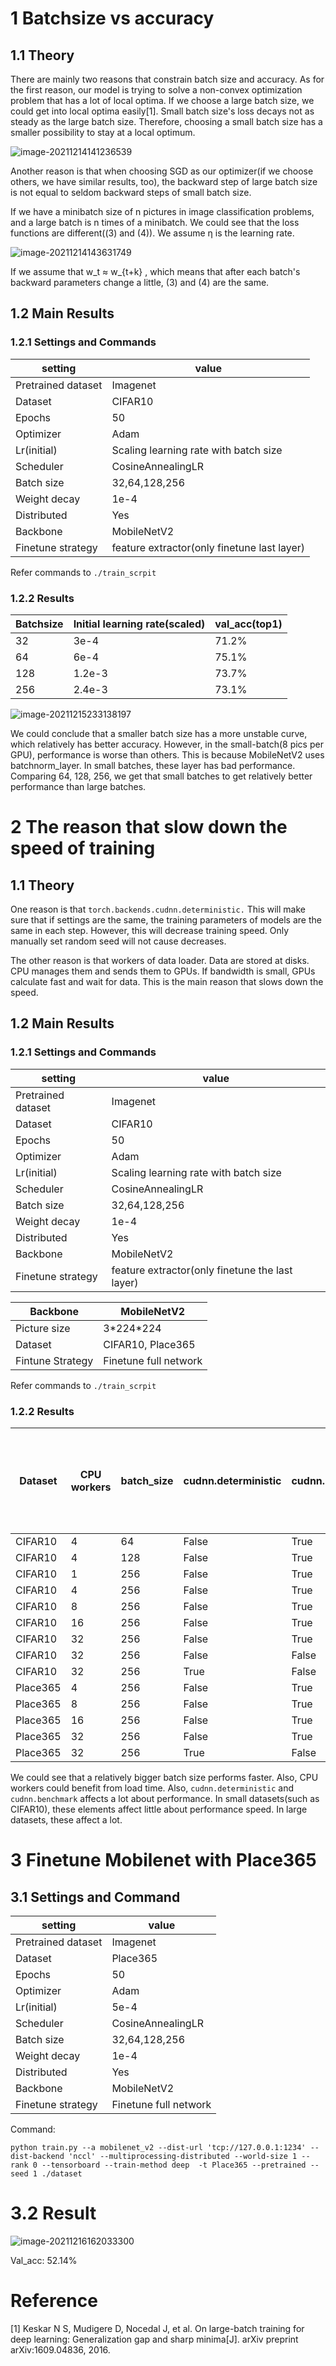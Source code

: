 # 1 Batchsize vs accuracy

## 1.1 Theory

There are mainly two reasons that constrain batch size and accuracy. As for the first reason, our model is trying to solve a non-convex optimization problem that has a lot of local optima. If we choose a large batch size, we could get into local optima easily[1]. Small batch size's loss decays not as steady as the large batch size. Therefore, choosing a small batch size has a smaller possibility to stay at a local optimum.

![image-20211214141236539](./pic/image-20211214141236539.png) 

Another reason is that when choosing SGD as our optimizer(if we choose others, we have similar results, too), the backward step of large batch size is not equal to seldom backward steps of small batch size.

If we have a minibatch size of n pictures in image classification problems, and a large batch is n times of a minibatch. We could see that the loss functions are different((3) and (4)). We assume η is the learning rate.

![image-20211214143631749](./pic/image-20211214143631749.png)

If we assume that w_t ≈ w_{t+k} , which means that after each batch's backward parameters change a little, (3) and (4) are the same.

## 1.2 Main Results

### 1.2.1 Settings and Commands

| setting            | value                                       |
| ------------------ | ------------------------------------------- |
| Pretrained dataset | Imagenet                                    |
| Dataset            | CIFAR10                                     |
| Epochs             | 50                                          |
| Optimizer          | Adam                                        |
| Lr(initial)        | Scaling learning rate with batch size       |
| Scheduler          | CosineAnnealingLR                           |
| Batch size         | 32,64,128,256                               |
| Weight decay       | 1e-4                                        |
| Distributed        | Yes                                         |
| Backbone           | MobileNetV2                                 |
| Finetune strategy  | feature extractor(only finetune last layer) |

Refer commands to `./train_scrpit`

 ### 1.2.2 Results

| Batchsize | Initial learning rate(scaled) | val_acc(top1) |
| --------- | ----------------------------- | ------------- |
| 32        | 3e-4                          | 71.2%         |
| 64        | 6e-4                          | 75.1%         |
| 128       | 1.2e-3                        | 73.7%         |
| 256       | 2.4e-3                        | 73.1%         |

![image-20211215233138197](./pic/image-20211215233138197.png)

We could conclude that a smaller batch size has a more unstable curve, which relatively has better accuracy. However, in the small-batch(8 pics per GPU), performance is worse than others. This is because MobileNetV2 uses batchnorm_layer. In small batches, these layer has bad performance. Comparing 64, 128, 256, we get that small batches to get relatively better performance than large batches.



# 2 The reason that slow down the speed of training

## 1.1 Theory

One reason is that `torch.backends.cudnn.deterministic.` This will make sure that if settings are the same, the training parameters of models are the same in each step. However, this will decrease training speed. Only manually set random seed will not cause decreases.

The other reason is that workers of data loader. Data are stored at disks. CPU manages them and sends them to GPUs. If bandwidth is small, GPUs calculate fast and wait for data. This is the main reason that slows down the speed.

## 1.2 Main Results

### 1.2.1 Settings and Commands

| setting            | value                                           |
| ------------------ | ----------------------------------------------- |
| Pretrained dataset | Imagenet                                        |
| Dataset            | CIFAR10                                         |
| Epochs             | 50                                              |
| Optimizer          | Adam                                            |
| Lr(initial)        | Scaling learning rate with batch size           |
| Scheduler          | CosineAnnealingLR                               |
| Batch size         | 32,64,128,256                                   |
| Weight decay       | 1e-4                                            |
| Distributed        | Yes                                             |
| Backbone           | MobileNetV2                                     |
| Finetune strategy  | feature extractor(only finetune the last layer) |



| Backbone         | MobileNetV2           |
| ---------------- | --------------------- |
| Picture size     | 3\*224\*224           |
| Dataset          | CIFAR10, Place365     |
| Fintune Strategy | Finetune full network |

Refer commands to `./train_scrpit`

### 1.2.2 Results

| Dataset  | CPU workers | batch_size | cudnn.deterministic | cudnn.benchmark | train and load time per batch per GPU | load time per epoch |
| -------- | ----------- | ---------- | ------------------- | --------------- | ------------------------------------- | ------------------- |
| CIFAR10  | 4           | 64         | False               | True            | 0.091s                                | 0.003s              |
| CIFAR10  | 4           | 128        | False               | True            | 0.160s                                | 0.006s              |
| CIFAR10  | 1           | 256        | False               | True            | 0.285s                                | 0.012s              |
| CIFAR10  | 4           | 256        | False               | True            | 0.283s                                | 0.012s              |
| CIFAR10  | 8           | 256        | False               | True            | 0.294s                                | 0.023s              |
| CIFAR10  | 16          | 256        | False               | True            | 0.313s                                | 0.045s              |
| CIFAR10  | 32          | 256        | False               | True            | 0.364s                                | 0.095s              |
| CIFAR10  | 32          | 256        | False               | False           | 0.360s                                | 0.090s              |
| CIFAR10  | 32          | 256        | True                | False           | 0.363s                                | 0.091s              |
| Place365 | 4           | 256        | False               | True            | 2.86s                                 | 0.912s              |
| Place365 | 8           | 256        | False               | True            | 2.21s                                 | 0.602s              |
| Place365 | 16          | 256        | False               | True            | 1.56s                                 | 0.394s              |
| Place365 | 32          | 256        | False               | True            | 1.12s                                 | 0.344s              |
| Place365 | 32          | 256        | True                | False           | 1.68s                                 | 0.412s              |

We could see that a relatively bigger batch size performs faster. Also, CPU workers could benefit from load time. Also, `cudnn.deterministic` and `cudnn.benchmark` affects a lot about performance. In small datasets(such as CIFAR10), these elements affect little about performance speed. In large datasets, these affect a lot.

# 3 Finetune Mobilenet with Place365

## 3.1 Settings and Command

| setting            | value                 |
| ------------------ | --------------------- |
| Pretrained dataset | Imagenet              |
| Dataset            | Place365              |
| Epochs             | 50                    |
| Optimizer          | Adam                  |
| Lr(initial)        | 5e-4                  |
| Scheduler          | CosineAnnealingLR     |
| Batch size         | 32,64,128,256         |
| Weight decay       | 1e-4                  |
| Distributed        | Yes                   |
| Backbone           | MobileNetV2           |
| Finetune strategy  | Finetune full network |

Command:

```
python train.py --a mobilenet_v2 --dist-url 'tcp://127.0.0.1:1234' --dist-backend 'nccl' --multiprocessing-distributed --world-size 1 --rank 0 --tensorboard --train-method deep  -t Place365 --pretrained --seed 1 ./dataset
```

# 3.2 Result

![image-20211216162033300](./pic/image-20211216162033300.png)

Val_acc: 52.14%

# Reference

[1] Keskar N S, Mudigere D, Nocedal J, et al. On large-batch training for deep learning: Generalization gap and sharp minima[J]. arXiv preprint arXiv:1609.04836, 2016.

